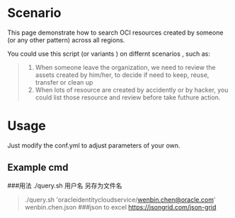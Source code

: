 # Scenario 
This page demonstrate how to search OCI resources created by someone (or any other pattern) across all regions.  

You could use this script (or variants ) on differnt scenarios , such as:

> 1. When someone leave the organization, we need to review the assets created by him/her, to decide if need to keep, reuse, transfer or clean up
> 2. When lots of resource are created by accidently or by hacker, you could list those resource and review before take futhure action.

# Usage
Just modify the conf.yml to adjust parameters of your own.

## Example cmd
###用法 ./query.sh 用户名 另存为文件名
> ./query.sh 'oracleidentitycloudservice/wenbin.chen@oracle.com'  wenbin.chen.json
###json to excel  https://jsongrid.com/json-grid
